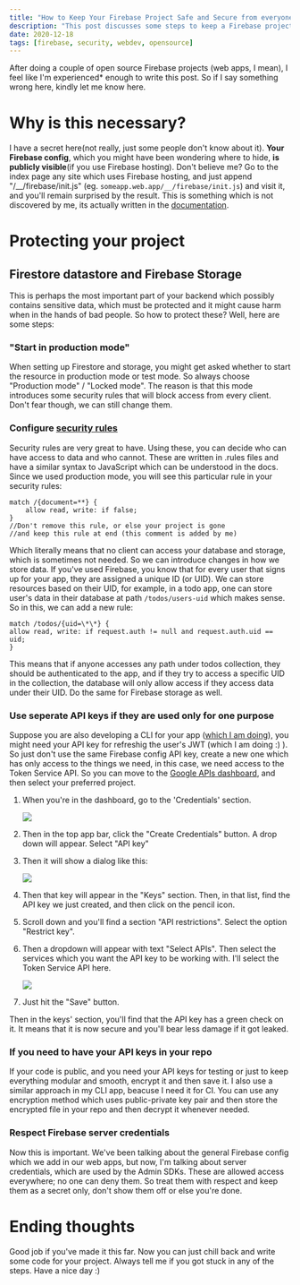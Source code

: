 ```yaml
---
title: "How to Keep Your Firebase Project Safe and Secure from everyone"
description: "This post discusses some steps to keep a Firebase project safe and secure."
date: 2020-12-18
tags: [firebase, security, webdev, opensource]
---
```


After doing a couple of open source Firebase projects (web apps, I mean), I feel like I'm experienced\* enough to write this post. So if I say something wrong here, kindly let me know here.

# Why is this necessary?

I have a secret here(not really, just some people don't know about it). **Your Firebase config**, which you might have been wondering where to hide, **is publicly visible**(if you use Firebase hosting). Don't believe me? Go to the index page any site which uses Firebase hosting, and just append "/\_\_/firebase/init.js" (eg. `someapp.web.app/__/firebase/init.js`) and visit it, and you'll remain surprised by the result. This is something which is not discovered by me, its actually written in the [documentation](https://firebase.google.com/docs/hosting/reserved-urls).

# Protecting your project

## Firestore datastore and Firebase Storage

This is perhaps the most important part of your backend which possibly contains sensitive data, which must be protected and it might cause harm when in the hands of bad people. So how to protect these? Well, here are some steps:

### "Start in production mode"

When setting up Firestore and storage, you might get asked whether to start the resource in production mode or test mode. So always choose "Production mode" / "Locked mode". The reason is that this mode introduces some security rules that will block access from every client. Don't fear though, we can still change them.

### Configure [security rules](https://firebase.google.com/docs/rules)

Security rules are very great to have. Using these, you can decide who can have access to data and who cannot. These are written in .rules files and have a similar syntax to JavaScript which can be understood in the docs. Since we used production mode, you will see this particular rule in your security rules:

```
match /{document=**} {
    allow read, write: if false;
}
//Don't remove this rule, or else your project is gone
//and keep this rule at end (this comment is added by me)
```

Which literally means that no client can access your database and storage, which is sometimes not needed. So we can introduce changes in how we store data.
If you've used Firebase, you know that for every user that signs up for your app, they are assigned a unique ID (or UID). We can store resources based on their UID, for example, in a todo app, one can store user's data in their database at path `/todos/users-uid` which makes sense. So in this, we can add a new rule:

```
match /todos/{uid=\*\*} {
allow read, write: if request.auth != null and request.auth.uid == uid;
}
```

This means that if anyone accesses any path under todos collection, they should be authenticated to the app, and if they try to access a specific UID in the collection, the database will only allow access if they access data under their UID.
Do the same for Firebase storage as well.

### Use seperate API keys if they are used only for one purpose

Suppose you are also developing a CLI for your app ([which I am doing](https://github.com/obnoxiousnerd/lookahead)), you might need your API key for refreshig the user's JWT (which I am doing :) ). So just don't use the same Firebase config API key, create a new one which has only access to the things we need, in this case, we need access to the Token Service API. So you can move to the [Google APIs dashboard](https://console.developers.google.com/), and then select your preferred project.

1. When you're in the dashboard, go to the 'Credentials' section.

   ![](https://i.imgur.com/uocb2U3.png)

2. Then in the top app bar, click the "Create Credentials" button. A drop down will appear. Select "API key"

3. Then it will show a dialog like this:

   ![](https://i.imgur.com/os9Ptgt.png)

4. Then that key will appear in the "Keys" section. Then, in that list, find the API key we just created, and then click on the pencil icon.

5. Scroll down and you'll find a section "API restrictions". Select the option "Restrict key".

6. Then a dropdown will appear with text "Select APIs". Then select the services which you want the API key to be working with. I'll select the Token Service API here.

   ![](https://i.imgur.com/DOWZTMi.png)

7. Just hit the "Save" button.

Then in the keys' section, you'll find that the API key has a green check on it. It means that it is now secure and you'll bear less damage if it got leaked.

### If you need to have your API keys in your repo

If your code is public, and you need your API keys for testing or just to keep everything modular and smooth, encrypt it and then save it. I also use a similar approach in my CLI app, beacuse I need it for CI. You can use any encryption method which uses public-private key pair and then store the encrypted file in your repo and then decrypt it whenever needed.

### Respect Firebase server credentials

Now this is important. We've been talking about the general Firebase config which we add in our web apps, but now, I'm talking about server credentials, which are used by the Admin SDKs. These are allowed access everywhere; no one can deny them. So treat them with respect and keep them as a secret only, don't show them off or else you're done.

# Ending thoughts

Good job if you've made it this far. Now you can just chill back and write some code for your project. Always tell me if you got stuck in any of the steps. Have a nice day :)
